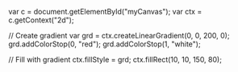 var c = document.getElementById("myCanvas");
var ctx = c.getContext("2d");

// Create gradient
var grd = ctx.createLinearGradient(0, 0, 200, 0);
grd.addColorStop(0, "red");
grd.addColorStop(1, "white");

// Fill with gradient
ctx.fillStyle = grd;
ctx.fillRect(10, 10, 150, 80);

